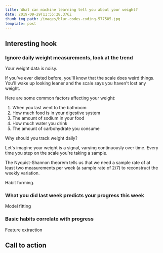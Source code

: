 ```yaml
---
title: What can machine learning tell you about your weight?
date: 2019-09-29T11:55:28.376Z
thumb_img_path: /images/blur-codes-coding-577585.jpg
template: post
---
```

## Interesting hook

### Ignore daily weight measurements, look at the trend

Your weight data is noisy.

If you've ever dieted before, you'll know that the scale does weird things. You'll wake up looking leaner and the scale says you haven't lost any weight.

Here are some common factors affecting your weight:
1. When you last went to the bathroom
2. How much food is in your digestive system
3. The amount of sodium in your food
4. How much water you drink
5. The amount of carbohydrate you consume

Why should you track weight daily?

Let's imagine your weight is a signal, varying continuously over time. Every time you step on the scale you're taking a sample.

The Nyquist-Shannon theorem tells us that we need a sample rate of at least two measurements per week (a sample rate of 2/7) to reconstruct the weekly variation.

Habit forming.

### What you did last week predicts your progress this week

Model fitting

### Basic habits correlate with progress

Feature extraction

## Call to action

